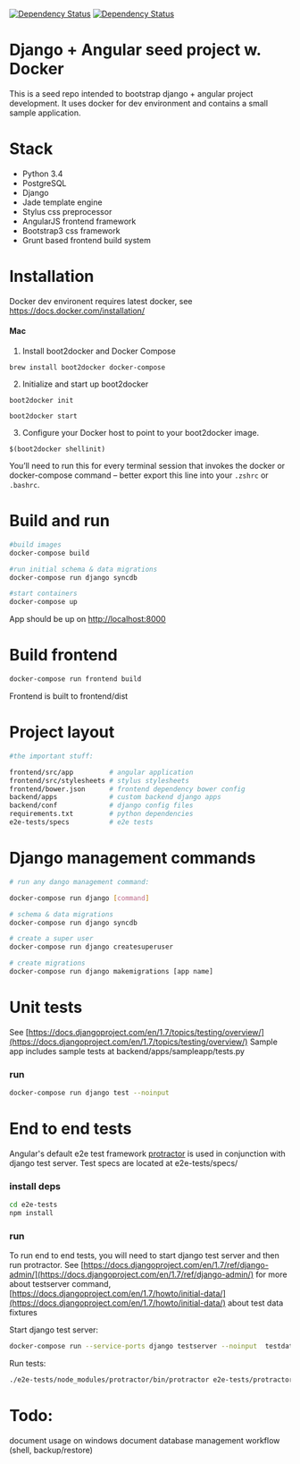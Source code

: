 [![Dependency Status](https://www.versioneye.com/user/projects/551d7c9c971f7847ca000010/badge.svg?style=flat)](https://www.versioneye.com/user/projects/551d7c9c971f7847ca000010)
[![Dependency Status](https://www.versioneye.com/user/projects/551d7ca6971f78433900000e/badge.svg?style=flat)](https://www.versioneye.com/user/projects/551d7ca6971f78433900000e)

Django + Angular seed project w. Docker
=====================================================
This is a seed repo intended to bootstrap django + angular project development. It uses docker for dev environment and contains a small sample application.

Stack
=============
* Python 3.4
* PostgreSQL
* Django
* Jade template engine
* Stylus css preprocessor
* AngularJS frontend framework
* Bootstrap3  css framework
* Grunt based frontend build system


Installation
=============

Docker dev environent requires latest docker, see https://docs.docker.com/installation/

#### Mac
1. Install boot2docker and Docker Compose
```
brew install boot2docker docker-compose
```
2. Initialize and start up boot2docker
```
boot2docker init
```
```
boot2docker start
```
3. Configure your Docker host to point to your boot2docker image.
```
$(boot2docker shellinit)
```
You’ll need to run this for every terminal session that invokes the docker or docker-compose command – better export this line into your `.zshrc` or `.bashrc`.

Build and run
=============

```sh
#build images
docker-compose build

#run initial schema & data migrations
docker-compose run django syncdb

#start containers
docker-compose up
```

App should be up on [http://localhost:8000](http://localhost:8000/)

Build frontend
==============

```sh
docker-compose run frontend build
```

Frontend is built to frontend/dist

Project layout
===============

```sh
#the important stuff: 

frontend/src/app         # angular application
frontend/src/stylesheets # stylus stylesheets
frontend/bower.json      # frontend dependency bower config
backend/apps             # custom backend django apps
backend/conf             # django config files
requirements.txt         # python dependencies
e2e-tests/specs          # e2e tests
```


Django management commands
==================

```sh
# run any dango management command:

docker-compose run django [command]

# schema & data migrations
docker-compose run django syncdb

# create a super user
docker-compose run django createsuperuser

# create migrations
docker-compose run django makemigrations [app name]
```

Unit tests
=================
See [https://docs.djangoproject.com/en/1.7/topics/testing/overview/](https://docs.djangoproject.com/en/1.7/topics/testing/overview/)
Sample app includes sample tests at backend/apps/sampleapp/tests.py

### run

```sh
docker-compose run django test --noinput
```

End to end tests
=================

Angular's default e2e test framework [protractor](https://github.com/angular/protractor) is used in conjunction with django test server. Test specs are located at e2e-tests/specs/

### install deps

```sh
cd e2e-tests
npm install
```

### run
To run end to end tests, you will need to start django test server and then run protractor.
See [https://docs.djangoproject.com/en/1.7/ref/django-admin/](https://docs.djangoproject.com/en/1.7/ref/django-admin/) for more about testserver command, [https://docs.djangoproject.com/en/1.7/howto/initial-data/](https://docs.djangoproject.com/en/1.7/howto/initial-data/) about test data fixtures

Start django test server:
```sh
docker-compose run --service-ports django testserver --noinput  testdata.yaml --addrport 0.0.0.0:8000
```

Run tests:
```sh
./e2e-tests/node_modules/protractor/bin/protractor e2e-tests/protractor.conf.js 
```


Todo:
=============
document usage on windows
document database management workflow (shell, backup/restore)  

